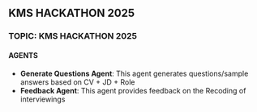 ## KMS HACKATHON 2025


### TOPIC: KMS HACKATHON 2025


#### AGENTS
- **Generate Questions Agent**: This agent generates questions/sample answers based on CV + JD + Role
- **Feedback Agent**: This agent provides feedback on the Recoding of interviewings

